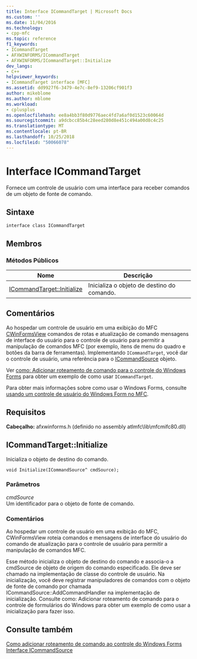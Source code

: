 ```yaml
---
title: Interface ICommandTarget | Microsoft Docs
ms.custom: ''
ms.date: 11/04/2016
ms.technology:
- cpp-mfc
ms.topic: reference
f1_keywords:
- ICommandTarget
- AFXWINFORMS/ICommandTarget
- AFXWINFORMS/ICommandTarget::Initialize
dev_langs:
- C++
helpviewer_keywords:
- ICommandTarget interface [MFC]
ms.assetid: dd9927f6-3479-4e7c-8ef9-13206cf901f3
author: mikeblome
ms.author: mblome
ms.workload:
- cplusplus
ms.openlocfilehash: ee8a4bb3f80d9776aec4fd7a6af0d1523c60064d
ms.sourcegitcommit: a9dcbcc85b4c28eed280d8e451c494a00d8c4c25
ms.translationtype: MT
ms.contentlocale: pt-BR
ms.lasthandoff: 10/25/2018
ms.locfileid: "50066078"
---
```

# <a name="icommandtarget-interface"></a>Interface ICommandTarget

Fornece um controle de usuário com uma interface para receber comandos de um objeto de fonte de comando.

## <a name="syntax"></a>Sintaxe

```
interface class ICommandTarget
```

## <a name="members"></a>Membros

### <a name="public-methods"></a>Métodos Públicos

|Nome|Descrição|
|----------|-----------------|
|[ICommandTarget::Initialize](#initialize)|Inicializa o objeto de destino do comando.|

## <a name="remarks"></a>Comentários

Ao hospedar um controle de usuário em uma exibição do MFC [CWinFormsView](../../mfc/reference/cwinformsview-class.md) comandos de rotas e atualização de comando mensagens de interface do usuário para o controle de usuário para permitir a manipulação de comandos MFC (por exemplo, itens de menu do quadro e botões da barra de ferramentas). Implementando `ICommandTarget`, você dar o controle de usuário, uma referência para o [ICommandSource](../../mfc/reference/icommandsource-interface.md) objeto.

Ver [como: Adicionar roteamento de comando para o controle do Windows Forms](../../dotnet/how-to-add-command-routing-to-the-windows-forms-control.md) para obter um exemplo de como usar `ICommandTarget`.

Para obter mais informações sobre como usar o Windows Forms, consulte [usando um controle de usuário do Windows Form no MFC](../../dotnet/using-a-windows-form-user-control-in-mfc.md).

## <a name="requirements"></a>Requisitos

**Cabeçalho:** afxwinforms.h (definido no assembly atlmfc\lib\mfcmifc80.dll)

##  <a name="initialize"></a> ICommandTarget::Initialize

Inicializa o objeto de destino do comando.

```
void Initialize(ICommandSource^ cmdSource);
```

### <a name="parameters"></a>Parâmetros

*cmdSource*<br/>
Um identificador para o objeto de fonte de comando.

### <a name="remarks"></a>Comentários

Ao hospedar um controle de usuário em uma exibição do MFC, CWinFormsView roteia comandos e mensagens de interface do usuário do comando de atualização para o controle de usuário para permitir a manipulação de comandos MFC.

Esse método inicializa o objeto de destino do comando e associa-o a cmdSource de objeto de origem do comando especificado. Ele deve ser chamado na implementação de classe do controle de usuário. Na inicialização, você deve registrar manipuladores de comandos com o objeto de fonte de comando por chamada ICommandSource::AddCommandHandler na implementação de inicialização. Consulte como: Adicionar roteamento de comando para o controle de formulários do Windows para obter um exemplo de como usar a inicialização para fazer isso.

## <a name="see-also"></a>Consulte também

[Como adicionar roteamento de comando ao controle do Windows Forms](../../dotnet/how-to-add-command-routing-to-the-windows-forms-control.md)<br/>
[Interface ICommandSource](../../mfc/reference/icommandsource-interface.md)

